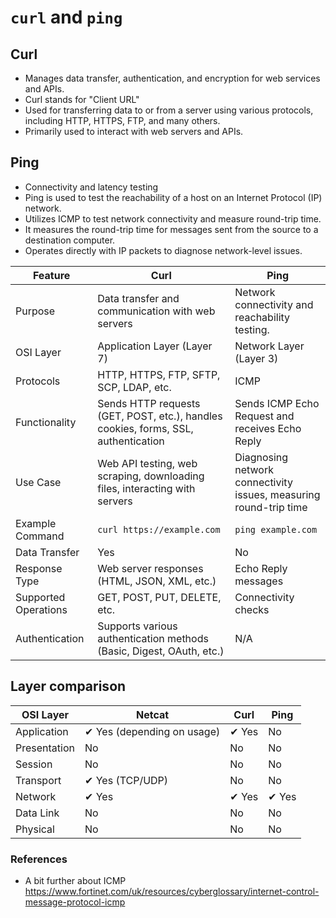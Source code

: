 # `curl` and `ping`

## Curl 
- Manages data transfer, authentication, and encryption for web services and APIs.
- Curl stands for "Client URL" 
- Used for transferring data to or from a server using various protocols, including HTTP, HTTPS, FTP, and many others.
- Primarily used to interact with web servers and APIs.

## Ping
- Connectivity and latency testing
- Ping is used to test the reachability of a host on an Internet Protocol (IP) network. 
- Utilizes ICMP to test network connectivity and measure round-trip time.
- It measures the round-trip time for messages sent from the source to a destination computer.
- Operates directly with IP packets to diagnose network-level issues.

| Feature         | Curl                                           | Ping                                          |
|-----------------|------------------------------------------------|----------------------------------------------|
| Purpose         | Data transfer and communication with web servers| Network connectivity and reachability testing.|
| OSI Layer       | Application Layer (Layer 7)                    | Network Layer (Layer 3)                      |
| Protocols       | HTTP, HTTPS, FTP, SFTP, SCP, LDAP, etc.        | ICMP                                         |
| Functionality   | Sends HTTP requests (GET, POST, etc.), handles cookies, forms, SSL, authentication | Sends ICMP Echo Request and receives Echo Reply |
| Use Case        | Web API testing, web scraping, downloading files, interacting with servers | Diagnosing network connectivity issues, measuring round-trip time |
| Example Command | `curl https://example.com`                     | `ping example.com`                           |
| Data Transfer   | Yes                                            | No                                           |
| Response Type   | Web server responses (HTML, JSON, XML, etc.)   | Echo Reply messages                          |
| Supported Operations | GET, POST, PUT, DELETE, etc.                | Connectivity checks                        |
| Authentication  | Supports various authentication methods (Basic, Digest, OAuth, etc.) | N/A                    |


## Layer comparison

| OSI Layer      | Netcat         | Curl          | Ping          |
|----------------|----------------|---------------|---------------|
| Application    | ✔ Yes (depending on usage) | ✔ Yes            | No           |
| Presentation   | No             | No            | No            |
| Session        | No             | No            | No            |
| Transport      | ✔ Yes (TCP/UDP)  | No            | No            |
| Network        | ✔ Yes            | ✔ Yes           | ✔ Yes           |
| Data Link      | No             | No            | No            |
| Physical       | No             | No            | No            |

### References
- A bit further about ICMP https://www.fortinet.com/uk/resources/cyberglossary/internet-control-message-protocol-icmp